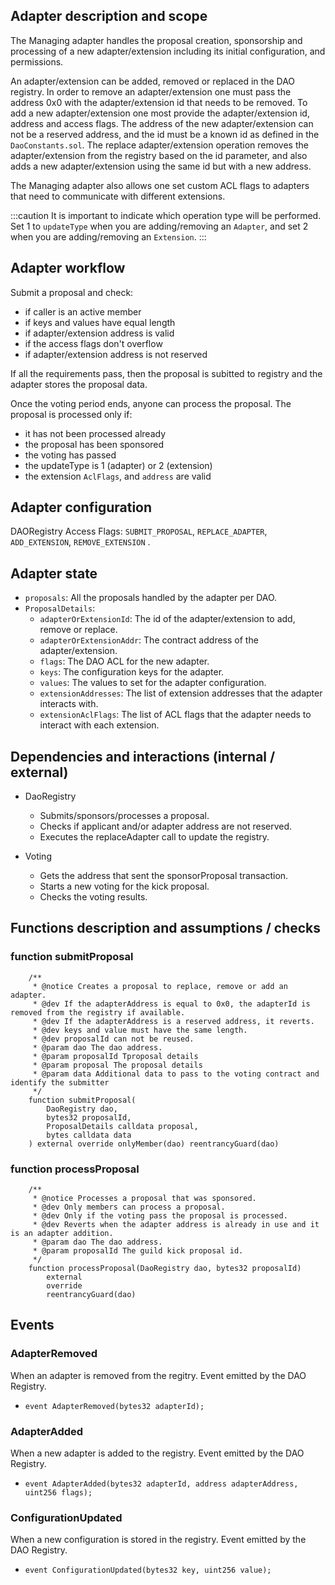 ## Adapter description and scope

The Managing adapter handles the proposal creation, sponsorship and processing of a new adapter/extension including its initial configuration, and permissions.

An adapter/extension can be added, removed or replaced in the DAO registry. In order to remove an adapter/extension one must pass the address 0x0 with the adapter/extension id that needs to be removed. To add a new adapter/extension one most provide the adapter/extension id, address and access flags. The address of the new adapter/extension can not be a reserved address, and the id must be a known id as defined in the `DaoConstants.sol`. The replace adapter/extension operation removes the adapter/extension from the registry based on the id parameter, and also adds a new adapter/extension using the same id but with a new address.

The Managing adapter also allows one set custom ACL flags to adapters that need to communicate with different extensions.

:::caution
It is important to indicate which operation type will be performed. Set 1 to `updateType` when you are adding/removing an `Adapter`, and set 2 when you are adding/removing an `Extension`.
:::

## Adapter workflow

Submit a proposal and check:

- if caller is an active member
- if keys and values have equal length
- if adapter/extension address is valid
- if the access flags don't overflow
- if adapter/extension address is not reserved

If all the requirements pass, then the proposal is subitted to registry and the adapter stores the proposal data.

Once the voting period ends, anyone can process the proposal. The proposal is processed only if:

- it has not been processed already
- the proposal has been sponsored
- the voting has passed
- the updateType is 1 (adapter) or 2 (extension)
- the extension `AclFlags`, and `address` are valid

## Adapter configuration

DAORegistry Access Flags: `SUBMIT_PROPOSAL`, `REPLACE_ADAPTER`, `ADD_EXTENSION`, `REMOVE_EXTENSION` .

## Adapter state

- `proposals`: All the proposals handled by the adapter per DAO.
- `ProposalDetails`:
  - `adapterOrExtensionId`: The id of the adapter/extension to add, remove or replace.
  - `adapterOrExtensionAddr`: The contract address of the adapter/extension.
  - `flags`: The DAO ACL for the new adapter.
  - `keys`: The configuration keys for the adapter.
  - `values`: The values to set for the adapter configuration.
  - `extensionAddresses`: The list of extension addresses that the adapter interacts with.
  - `extensionAclFlags`: The list of ACL flags that the adapter needs to interact with each extension.

## Dependencies and interactions (internal / external)

- DaoRegistry

  - Submits/sponsors/processes a proposal.
  - Checks if applicant and/or adapter address are not reserved.
  - Executes the replaceAdapter call to update the registry.

- Voting

  - Gets the address that sent the sponsorProposal transaction.
  - Starts a new voting for the kick proposal.
  - Checks the voting results.

## Functions description and assumptions / checks

### function submitProposal

```solidity
    /**
     * @notice Creates a proposal to replace, remove or add an adapter.
     * @dev If the adapterAddress is equal to 0x0, the adapterId is removed from the registry if available.
     * @dev If the adapterAddress is a reserved address, it reverts.
     * @dev keys and value must have the same length.
     * @dev proposalId can not be reused.
     * @param dao The dao address.
     * @param proposalId Tproposal details
     * @param proposal The proposal details
     * @param data Additional data to pass to the voting contract and identify the submitter
     */
    function submitProposal(
        DaoRegistry dao,
        bytes32 proposalId,
        ProposalDetails calldata proposal,
        bytes calldata data
    ) external override onlyMember(dao) reentrancyGuard(dao)
```

### function processProposal

```solidity
    /**
     * @notice Processes a proposal that was sponsored.
     * @dev Only members can process a proposal.
     * @dev Only if the voting pass the proposal is processed.
     * @dev Reverts when the adapter address is already in use and it is an adapter addition.
     * @param dao The dao address.
     * @param proposalId The guild kick proposal id.
     */
    function processProposal(DaoRegistry dao, bytes32 proposalId)
        external
        override
        reentrancyGuard(dao)
```

## Events

### AdapterRemoved

When an adapter is removed from the regitry. Event emitted by the DAO Registry.

- `event AdapterRemoved(bytes32 adapterId);`

### AdapterAdded

When a new adapter is added to the registry. Event emitted by the DAO Registry.

- `event AdapterAdded(bytes32 adapterId, address adapterAddress, uint256 flags);`

### ConfigurationUpdated

When a new configuration is stored in the registry. Event emitted by the DAO Registry.

- `event ConfigurationUpdated(bytes32 key, uint256 value);`
